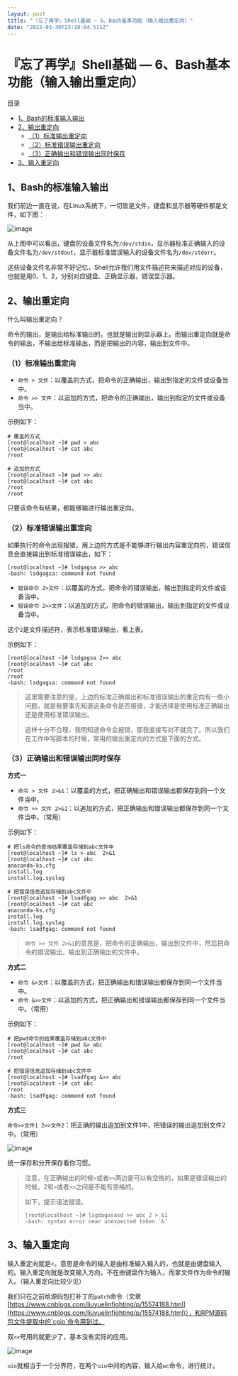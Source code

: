 ```yaml
---
layout: post
title: "『忘了再学』Shell基础 — 6、Bash基本功能（输入输出重定向）"
date: "2022-03-30T23:18:04.511Z"
---
```

『忘了再学』Shell基础 — 6、Bash基本功能（输入输出重定向）
===================================

目录

*   [1、Bash的标准输入输出](#1bash的标准输入输出)
*   [2、输出重定向](#2输出重定向)
    *   [（1）标准输出重定向](#1标准输出重定向)
    *   [（2）标准错误输出重定向](#2标准错误输出重定向)
    *   [（3）正确输出和错误输出同时保存](#3正确输出和错误输出同时保存)
*   [3、输入重定向](#3输入重定向)

1、Bash的标准输入输出
-------------

我们前边一直在说，在Linux系统下，一切皆是文件，键盘和显示器等硬件都是文件，如下图：

![image](https://img2022.cnblogs.com/blog/909968/202203/909968-20220330110039896-486403291.png)

从上图中可以看出，键盘的设备文件名为`/dev/stdin`，显示器标准正确输入的设备文件名为`/dev/stdout`，显示器标准错误输入的设备文件名为`/dev/stderr`。

这些设备文件名非常不好记忆，Shell允许我们用文件描述符来描述对应的设备，也就是用0、1、2，分别对应键盘、正确显示器，错误显示器。

2、输出重定向
-------

什么叫输出重定向？

命令的输出，是输出给标准输出的，也就是输出到显示器上。而输出重定向就是命令的输出，不输出给标准输出，而是把输出的内容，输出到文件中。

### （1）标准输出重定向

*   `命令 > 文件`：以覆盖的方式，把命令的正确输出，输出到指定的文件或设备当中。
*   `命令 >> 文件`：以追加的方式，把命令的正确输出，输出到指定的文件或设备当中。

示例如下：

    # 覆盖的方式
    [root@localhost ~]# pwd	> abc
    [root@localhost ~]# cat abc
    /root
    
    # 追加的方式
    [root@localhost ~]# pwd	>> abc
    [root@localhost ~]# cat abc
    /root
    /root
    

只要该命令有结果，都能够输进行输出重定向。

### （2）标准错误输出重定向

如果执行的命令出现报错，用上边的方式是不能够进行输出内容重定向的，错误信息会直接输出到标准错误输出，如下：

    [root@localhost ~]# lsdgagsa >> abc
    -bash: lsdgagsa: command not found
    

*   `错误命令 2>文件`：以覆盖的方式，把命令的错误输出，输出到指定的文件或设备当中。
*   `错误命令 2>>文件`：以追加的方式，把命令的错误输出，输出到指定的文件或设备当中。

这个`2`是文件描述符，表示标准错误输出，看上表。

示例如下：

    [root@localhost ~]# lsdgagsa 2>> abc
    [root@localhost ~]# cat abc
    /root
    /root
    -bash: lsdgagsa: command not found
    

> 这里需要注意的是，上边的标准正确输出和标准错误输出的重定向有一些小问题，就是我要事先知道这条命令是否报错，才能选择是使用标准正确输出还是使用标准错误输出。
> 
> 这样十分不合理，我明知道命令会报错，那我直接写对不就完了。所以我们在工作中写脚本的时候，常用的输出重定向的方式是下面的方式。

### （3）正确输出和错误输出同时保存

**方式一**

*   `命令 > 文件 2>&1`：以覆盖的方式，把正确输出和错误输出都保存到同一个文件当中。
*   `命令 >> 文件 2>&1`：以追加的方式，把正确输出和错误输出都保存到同一个文件当中。（常用）

示例如下：

    # 把ls命令的查询结果覆盖存储到abc文件中
    [root@localhost ~]# ls > abc  2>&1
    [root@localhost ~]# cat abc
    anaconda-ks.cfg
    install.log
    install.log.syslog
    
    # 把错误信息追加存储到abc文件中
    [root@localhost ~]# lsadfgag >> abc  2>&1
    [root@localhost ~]# cat abc
    anaconda-ks.cfg
    install.log
    install.log.syslog
    -bash: lsadfgag: command not found
    

> `命令 >> 文件 2>&1`的意思是，把命令的正确输出，输出到文件中，然后把命令的错误输出，输出到正确输出的文件中。

**方式二**

*   `命令 &>文件`：以覆盖的方式，把正确输出和错误输出都保存到同一个文件当中。
*   `命令 &>>文件`：以追加的方式，把正确输出和错误输出都保存到同一个文件当中。（常用）

示例如下：

    # 把pwd命令的结果覆盖存储到abc文件中
    [root@localhost ~]# pwd &> abc
    [root@localhost ~]# cat abc
    /root
    
    # 把错误信息追加存储到abc文件中
    [root@localhost ~]# lsadfgag &>> abc
    [root@localhost ~]# cat abc
    /root
    -bash: lsadfgag: command not found
    

**方式三**

`命令>>文件1 2>>文件2`：把正确的输出追加到文件1中，把错误的输出追加到文件2中。（常用）

![image](https://img2022.cnblogs.com/blog/909968/202203/909968-20220330110058883-214359647.png)

统一保存和分开保存看你习惯。

> 注意，在正确输出的时候`>`或者`>>`两边是可以有空格的，如果是错误输出的时候，2和`>`或者`>>`之间是不能有空格的。
> 
> 如下，提示语法错误。
> 
>     [root@localhost ~]# lsgdagasasd >> abc 2 > &1
>     -bash: syntax error near unexpected token `&’
>     

3、输入重定向
-------

输入重定向就是`<`。意思是命令的输入是由标准输入输入的，也就是由键盘输入的。输入重定向就是改变输入方向，不在由键盘作为输入，而拿文件作为命令的输入。（输入重定向比较少见）

我们只在之前给源码包打补丁的`patch`命令（文章[https://www.cnblogs.com/liuyuelinfighting/p/15574188.html](https://www.cnblogs.com/liuyuelinfighting/p/15574188.html)），和RPM源码包文件提取中的`cpio`命令用到过。

双`<<`号用的就更少了，基本没有实际的应用。

![image](https://img2022.cnblogs.com/blog/909968/202203/909968-20220330110118191-1633686500.png)

`uio`就相当于一个分界符，在两个`uio`中间的内容，输入给`wc`命令，进行统计。
